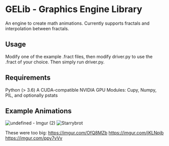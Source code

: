 # GELib - Graphics Engine Library
An engine to create math animations. Currently supports fractals and interpolation between fractals.


## Usage
Modify one of the example .fract files, then modify driver.py to use the .fract of your choice.
Then simply run driver.py.


## Requirements
Python (> 3.6)
A CUDA-compatible NVIDIA GPU
Modules: Cupy, Numpy, PIL, and optionally pstats


## Example Animations



![undefined - Imgur (2)](https://user-images.githubusercontent.com/22204498/136351155-1feffcb5-742d-4f8d-8b5d-aceef3784ecd.gif)
![Starrybrot](https://user-images.githubusercontent.com/22204498/129466242-3d4ab4ca-43dc-4671-9f73-6ef47f2e1d46.gif)

These were too big:
https://imgur.com/OfQ8MZb
https://imgur.com/jKLNpjb
https://imgur.com/ppy7vVv
